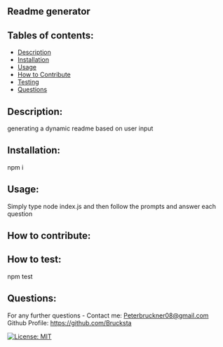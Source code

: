 ## Readme generator

## Tables of contents:
- [Description](#description)
- [Installation](#installation)
- [Usage](#usage)
- [How to Contribute](#how-to-contribute)
- [Testing](#how-to-test)
- [Questions](#questions)

## Description:
generating a dynamic readme based on user input

## Installation:
npm i

## Usage:
Simply type node index.js and then follow the prompts and answer each question

## How to contribute:


## How to test:
npm test

## Questions:

For any further questions -
Contact me: Peterbruckner08@gmail.com
Github Profile: https://github.com/Brucksta

[![License: MIT](https://img.shields.io/badge/License-MIT-yellow.svg)](https://opensource.org/licenses/MIT)
